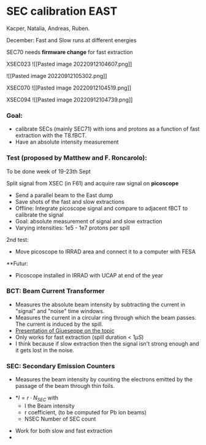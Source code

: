 # SEC calibration EAST

Kacper, Natalia, Andreas, Ruben.

December: Fast and Slow runs at different energies

SEC70 needs **firmware change** for fast extraction

XSEC023
![[Pasted image 20220912104607.png]]

![[Pasted image 20220912105302.png]]

XSEC070
![[Pasted image 20220912104519.png]]

XSEC094
![[Pasted image 20220912104739.png]]

### Goal:
* calibrate SECs (mainly SEC71) with ions and protons as a function of fast extraction with the T8.fBCT.
* Have an absolute intensity measurement

### Test (proposed by Matthew and F. Roncarolo):

To be done week of 19-23th Sept

Split signal from XSEC (in F61) and acquire raw signal on **picoscope**
* Send a parallel beam to the East dump
* Save shots of the fast and slow extractions
* Offline: Integrate picoscope signal and compare to adjacent fBCT to calibrate the signal
* Goal: absolute measurement of signal and slow extraction
* Varying intensities: 1e5 - 1e7 protons per spill

2nd test:
* Move picoscope to IRRAD area and connect it to a computer with FESA

**Futur:
* Picoscope installed in IRRAD with UCAP at end of the year


### BCT: Beam Current Transformer

-   Measures the absolute beam intensity by subtracting the current in "signal" and "noise" time windows.
-   Measures the current in a circular ring through which the beam passes. The current is induced by the spill.
-   [Presentation of Giueseppe on the topic](https://indico.cern.ch/event/971222/contributions/4091313/attachments/2182897/3687832/CHARM_ion_beam_calibration_full.pdf)
-   Only works for fast extraction (spill duration < 1$\mu S$)
-   I think because if slow extraction then the signal isn't strong enough and it gets lost in the noise.

### SEC: Secondary Emission Counters

- Measures the beam intensity by counting the electrons emitted by the passage of the beam through thin foils.
 * *$I = r\cdot N_{SEC}$ with
	-   I the Beam intensity
	-   r coefficient, (to be computed for Pb ion beams)
	-   NSEC Number of SEC count
-   Work for both slow and fast extraction
- 